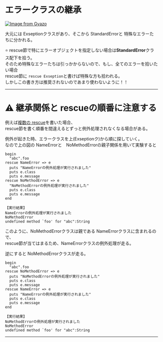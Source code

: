 # エラークラスの継承
[![Image from Gyazo](https://i.gyazo.com/d751aa03a86044849c7832545711d7e5.png)](https://gyazo.com/d751aa03a86044849c7832545711d7e5)

大元には Exseptionクラスがあり、そこから StandardErrorと 特殊なエラーたちに分かれる。  

⭐️ rescue節で特にエラーオブジェクトを指定しない場合は**StandardError**クラス配下を拾う。  
そのため特殊なエラーたちは引っかからないので、もし、全てのエラーを拾いたい場合  
rescue節に `rescue Exseption`と書けば特殊な方も拾われる。  
しかしこの書き方は推奨されないのであまり使わないように！！
***

# ⚠️ 継承関係と rescueの順番に注意する
例えば[複数の rescue](https://github.com/Tarara33/TIL/blob/main/Ruby/%E4%BE%8B%E5%A4%96%E5%87%A6%E7%90%86/%E8%A4%87%E6%95%B0%E3%81%AE%20rescue.md)を書いた場合、  
rescue節を書く順番を間違えるとずっと例外処理されなくなる場合がある。

例外が起きた時、エラークラスを上(Exseptionク)から順に探していく。  
なので上の図の NameErrorと　NoMethodErrorの親子関係を用いて実験すると
~~~
begin
  "abc".foo
rescue NameError => e
  puts "NameErrorの例外処理が実行されました"
  puts e.class
  puts e.message
rescue NoMethodError => e
  "NoMethodErrorの例外処理が実行されました"
  puts e.class
  puts e.message
end

【実行結果】
NameErrorの例外処理が実行されました
NoMethodError
undefined method `foo' for "abc":String
~~~
このように、NoMethodErrorクラスは親である NameErrorクラスに含まれるので、  
rescue節が当てはまるため、NameErrorクラスの例外処理が走る。

逆にすると NoMethodErrorクラスが走る。
~~~
begin
  "abc".foo
rescue NoMethodError => e
  puts "NoMethodErrorの例外処理が実行されました"
  puts e.class
  puts e.message
rescue NameError => e
  puts "NameErrorの例外処理が実行されました"
  puts e.class
  puts e.message
end

【実行結果】
NoMethodErrorの例外処理が実行されました
NoMethodError
undefined method `foo' for "abc":String
~~~
***
